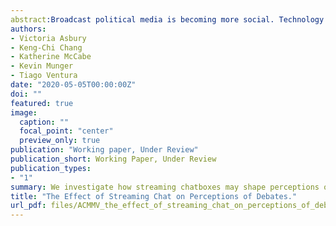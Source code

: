 ```yaml
---
abstract:Broadcast political media is becoming more social. Technology has advanced to the point where now many online video ``livestreams" come with embedded live-streaming chatboxes, uniting the on-screen and social components into one real-time, integrated experience. We investigate how these chatboxes may shape perceptions of political events. We conducted a field experiment during the September 2019 Democratic Primary Debate where subjects were assigned to view the debate with or without streaming chatboxes. Subjects were encouraged to view the debate on the ABC homepage (with no chatbox), on FiveThirtyEight.com (expert chat) or on Facebook (social chat). We use text analysis to characterize the types of comments in the two chat streams. Our experimental findings indicate that Democratic subjects assigned to the Facebook chat condition reported lower affect towards Democrats and a worse viewing experience. The tone of candidate-directed comments also matter: We find that the number of negative comments about a candidate on the social chat predicts a decreased feeling thermometer rating of that candidate, while the number of positive comments predicts increased belief that that candidate will improve in the polls.
authors:
- Victoria Asbury
- Keng-Chi Chang
- Katherine McCabe
- Kevin Munger
- Tiago Ventura
date: "2020-05-05T00:00:00Z"
doi: ""
featured: true
image:
  caption: ""
  focal_point: "center"
  preview_only: true
publication: "Working paper, Under Review"
publication_short: Working Paper, Under Review
publication_types:
- "1"
summary: We investigate how streaming chatboxes may shape perceptions of political events. We conducted a field experiment during the September 2019 Democratic Primary Debate where subjects were assigned to view the debate with or without streaming chatboxes. Subjects were encouraged to view the debate on the ABC homepage (with no chatbox), on FiveThirtyEight.com (expert chat) or on Facebook (social chat). Our experimental findings indicate that Democratic subjects assigned to the Facebook chat condition reported lower affect towards Democrats and a worse viewing experience.
title: "The Effect of Streaming Chat on Perceptions of Debates."
url_pdf: files/ACMMV_the_effect_of_streaming_chat_on_perceptions_of_debates.pdf
---
```

